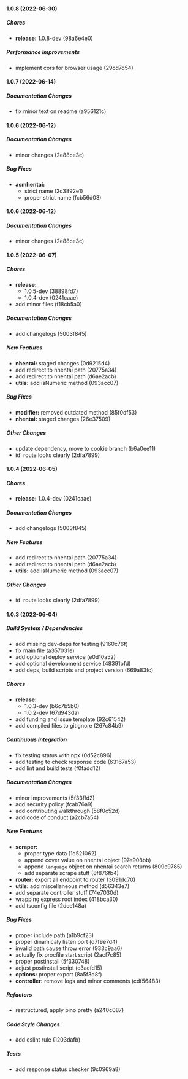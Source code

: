 #### 1.0.8 (2022-06-30)

##### Chores

* **release:**  1.0.8-dev (98a6e4e0)

##### Performance Improvements

*  implement cors for browser usage (29cd7d54)

#### 1.0.7 (2022-06-14)

##### Documentation Changes

*  fix minor text on readme (a956121c)

#### 1.0.6 (2022-06-12)

##### Documentation Changes

*  minor changes (2e88ce3c)

##### Bug Fixes

* **asmhentai:**
  *  strict name (2c3892e1)
  *  proper strict name (fcb56d03)

#### 1.0.6 (2022-06-12)

##### Documentation Changes

*  minor changes (2e88ce3c)

#### 1.0.5 (2022-06-07)

##### Chores

* **release:**
  *  1.0.5-dev (38898fd7)
  *  1.0.4-dev (0241caae)
*  add minor files (f18cb5a0)

##### Documentation Changes

*  add changelogs (5003f845)

##### New Features

* **nhentai:**  staged changes (0d9215d4)
*  add redirect to nhentai path (20775a34)
*  add redirect to nhentai path (d6ae2acb)
* **utils:**  add isNumeric method (093acc07)

##### Bug Fixes

* **modifier:**  removed outdated method (85f0df53)
* **nhentai:**  staged changes (26e37509)

##### Other Changes

*  update dependency, move to cookie branch (b6a0ee11)
* id` route looks clearly (2dfa7899)

#### 1.0.4 (2022-06-05)

##### Chores

* **release:**  1.0.4-dev (0241caae)

##### Documentation Changes

*  add changelogs (5003f845)

##### New Features

*  add redirect to nhentai path (20775a34)
*  add redirect to nhentai path (d6ae2acb)
* **utils:**  add isNumeric method (093acc07)

##### Other Changes

* id` route looks clearly (2dfa7899)

#### 1.0.3 (2022-06-04)

##### Build System / Dependencies

*  add missing dev-deps for testing (9160c76f)
*  fix main file (a357031e)
*  add optional deploy service (e0d10a52)
*  add optional development service (48391bfd)
*  add deps, build scripts and project version (669a83fc)

##### Chores

* **release:**
  *  1.0.3-dev (b6c7b5b0)
  *  1.0.2-dev (67d943da)
*  add funding and issue template (92c61542)
*  add compiled files to gitignore (267c84b9)

##### Continuous Integration

*  fix testing status with npx (0d52c896)
*  add testing to check response code (63167a53)
*  add lint and build tests (f0fadd12)

##### Documentation Changes

*  minor improvements (5f33ffd2)
*  add security policy (fcab76a9)
*  add contributing walkthrough (58f0c52d)
*  add code of conduct (a2cb7a54)

##### New Features

* **scraper:**
  *  proper type data (1d521062)
  *  append cover value on nhentai object (97e908bb)
  *  append `language` object on nhentai search returns (809e9785)
  *  add separate scrape stuff (8f876fb4)
* **router:**  export all endpoint to router (3091dc70)
* **utils:**  add miscellaneous method (d56343e7)
*  add separate controller stuff (74e7030d)
*  wrapping express root index (418bca30)
*  add tsconfig file (2dce148a)

##### Bug Fixes

*  proper include path (a1b9cf23)
*  proper dinamicaly listen port (d7f9e7d4)
*  invalid path cause throw error (933c9aa6)
*  actually fix procfile start script (2acf7c85)
*  proper postinstall (5f330748)
*  adjust postinstall script (c3acfd15)
* **options:**  proper export (8a5f3d8f)
* **controller:**  remove logs and minor comments (cdf56483)

##### Refactors

*  restructured, apply pino pretty (a240c087)

##### Code Style Changes

*  add eslint rule (1203dafb)

##### Tests

*  add response status checker (9c0969a8)

